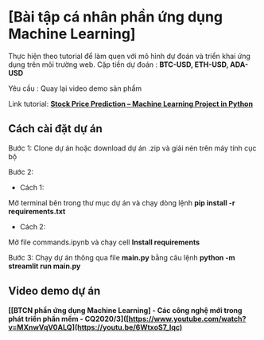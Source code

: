 # [Bài tập cá nhân phần ứng dụng Machine Learning]

Thực hiện theo tutorial để làm quen với mô hình dự đoán và triển khai ứng dụng trên môi trường web.
Cặp tiền dự đoán : **BTC-USD, ETH-USD, ADA-USD**

Yêu cầu : Quay lại video demo sản phẩm

Link tutorial: **[Stock Price Prediction – Machine Learning Project in Python](https://data-flair.training/blogs/stock-price-prediction-machine-learning-project-in-python/?fbclid=IwZXh0bgNhZW0CMTAAAR3JxQ-kL9aQGy0H3YYxDR9ycwLAQQbXel8tuOU3Z6Xem0jsIMP57NKYHJU_aem_h_GpkN-OR84PUtb5JEytow)**

## Cách cài đặt dự án

Bước 1: Clone dự án hoặc download dự án .zip và giải nén trên máy tính cục bộ

Bước 2:

- Cách 1:

Mở terminal bên trong thư mục dự án và chạy dòng lệnh **pip install -r requirements.txt**

- Cách 2:

Mở file commands.ipynb và chạy cell **Install requirements**

Bước 3: Chạy dự án thông qua file **main.py** bằng câu lệnh **python -m streamlit run main.py**

## Video demo dự án

**[[BTCN phần ứng dụng Machine Learning] - Các công nghệ mới trong phát triển phần mềm - CQ2020/3]([https://www.youtube.com/watch?v=MXnwVqV0ALQ](https://youtu.be/6WtxoS7_Iqc)**
